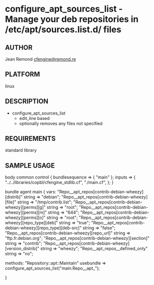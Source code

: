 # configure_apt_sources_list - Manage your deb repositories in /etc/apt/sources.list.d/ files
## AUTHOR
Jean Remond <cfengine@remond.re>

## PLATFORM
linux

## DESCRIPTION
* configure_apt_sources_list
    - edit_line based
    - optionally removes any files not specified 


## REQUIREMENTS
standard library

## SAMPLE USAGE
body common control
{
      bundlesequence => { "main" };
      inputs => {
                "../../libraries/copbl/cfengine_stdlib.cf",
                "./main.cf",
              };
}

bundle agent main
{
vars:
       "Repo__apt_repos[contrib-debian-wheezy][distrib]"             string => "debian";
       "Repo__apt_repos[contrib-debian-wheezy][file]"                string => "/tmp/contrib.list";
       "Repo__apt_repos[contrib-debian-wheezy][perms][g]"            string => "root";
       "Repo__apt_repos[contrib-debian-wheezy][perms][m]"            string => "644";
       "Repo__apt_repos[contrib-debian-wheezy][perms][o]"            string => "root";
       "Repo__apt_repos[contrib-debian-wheezy][repo_type][deb]"      string => "true";
       "Repo__apt_repos[contrib-debian-wheezy][repo_type][deb-src]"  string => "false";
       "Repo__apt_repos[contrib-debian-wheezy][repo_url]"            string => "ftp.fr.debian.org";
       "Repo__apt_repos[contrib-debian-wheezy][section]"             string => "contrib";
       "Repo__apt_repos[contrib-debian-wheezy][version_distrib]"     string => "wheezy";
       "Repo__apt_repos__defined_only"                               string => "no";


methods:
      "Repository::apt::Maintain" usebundle => configure_apt_sources_list("main.Repo__apt_");

}

